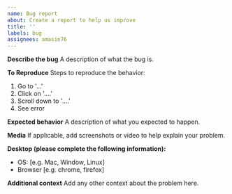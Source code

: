 ```yaml
---
name: Bug report
about: Create a report to help us improve
title: ''
labels: bug
assignees: amasin76
---
```


**Describe the bug**
A description of what the bug is.

**To Reproduce**
Steps to reproduce the behavior:

1. Go to '...'
2. Click on '....'
3. Scroll down to '....'
4. See error

**Expected behavior**
A description of what you expected to happen.

**Media**
If applicable, add screenshots or video to help explain your problem.

**Desktop (please complete the following information):**

- OS: [e.g. Mac, Window, Linux]
- Browser [e.g. chrome, firefox]

**Additional context**
Add any other context about the problem here.
